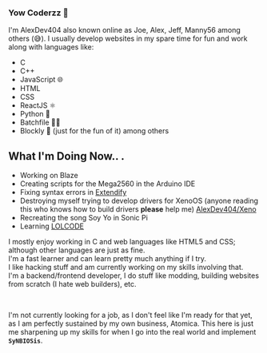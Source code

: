 ### Yow Coderzz 👋

I'm AlexDev404 also known online as Joe, Alex, Jeff, Manny56 among others (😅).
I usually develop websites in my spare time for fun and work along with languages like:
- C
- C++ 
- JavaScript 🌐
- HTML
- CSS
- ReactJS ⚛
- Python 🐍
- Batchfile 👨‍💻
- Blockly 🧱 (just for the fun of it) 
among others

## What I'm Doing Now.. .
- Working on Blaze
- Creating scripts for the Mega2560 in the Arduino IDE
- Fixing syntax errors in [Extendify](https://github.com/AlexDev404/Extendify)
- Destroying myself trying to develop drivers for XenoOS (anyone reading this who knows how to build drivers **please** help me) [AlexDev404/Xeno](https://github.com/AlexDev404/Xeno)
- Recreating the song Soy Yo in Sonic Pi
- Learning [LOLCODE](https://github.com/justinmeza/lolcode-spec/blob/master/v1.2/lolcode-spec-v1.2.md)

I mostly enjoy working in C and web languages like HTML5 and CSS; although other languages are just as fine. <br>
I'm a fast learner and can learn pretty much anything if I try. <br>
I like hacking stuff and am currently working on my skills involving that. <br>
I'm a backend/frontend developer, I do stuff like modding, building websites from scratch (I hate web builders), etc.

<br>

I'm not currently looking for a job, as I don't feel like I'm ready for that yet, as I am perfectly sustained by my own business, Atomica. This here is just me sharpening up my skills for when I go into the real world and implement **`SyNBIOSis`**.
<!--
**AlexDev404/AlexDev404** is a ✨ _special_ ✨ repository because its `README.md` (this file) appears on your GitHub profile.

Here are some ideas to get you started:

- 🔭 I’m currently working on ...
- 🌱 I’m currently learning ...
- 👯 I’m looking to collaborate on ...
- 🤔 I’m looking for help with ...
- 💬 Ask me about ...
- 📫 How to reach me: ...
- 😄 Pronouns: ...
- ⚡ Fun fact: ...
-->
